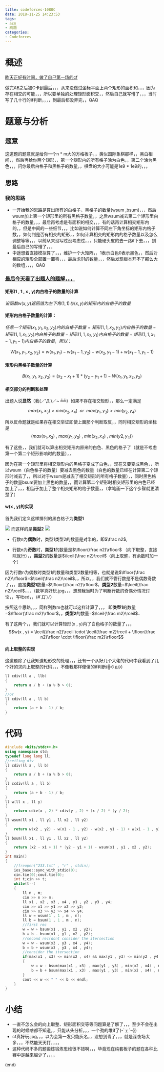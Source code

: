 ```yaml
---
title: codeforces-1080C
date: 2018-11-25 14:23:53
tags:
- acm
- 刷题
categories:
- Codeforces
---
```


# 概述

[昨天正好有时间，做了自己第一场的cf](https://codeforces.com/problemset/problem/1080/C)

做完AB之后被C卡到最后，，，从来没做过坐标平面上两个矩形的面积和，，，因为存在相交的可能，，，所以要单独的处理矩形面积交，，然后自己就写懵了，，，当时写了几十行的if判断，，，，到最后都没弄完，，QAQ

<!-- more -->

# 题意与分析

## 题意

这道题的题意就是给你一个n * m大的方格板子，，类似国际象棋那样，，黑白相间，，然后再给你两个矩形，，第一个矩形内的所有格子涂为白色，，第二个涂为黑色，，，问你最后白格子和黑格子的数量，，棋盘的大小可能是1e9 * 1e9的，，，

## 思路

### 我的思路

+ 一开始我的思路是算出所有的白格子，黑格子的数量(wsum ,bsum)，，，然后wsum加上第一个矩形里的所有黑格子数量，，之后wsum减去第二个矩形里白格子的数量，，，最后再考虑是有面积的相交，，，有的话再计算相交矩形内的，，但是中间的一些细节，，，比如说如何计算不同左下角坐标的矩形内格子数，，如何判是否有相交的矩形，，如何计算相交的矩形内的格子数量以及怎么调整等等，，，以前从来没写过没考虑过，，，只能硬头皮的去一路if下去，，，到最后自己的写懵了，，，
+ 中途想着直接模拟算了，，，维护一个大矩阵，，1表示白色0表示黑色，，然后对相应的矩形全部置一置零，，，最后求01的数量，，，然后发现根本开不了那么大的数组，，，，QAQ

### [最后今天看了出题人的题解，，，](https://codeforces.com/blog/entry/63436#comment-473595)

#### **矩形(1 , 1 , x , y)内白格子的数量的计算**
  
  $设函数w(x , y)返回值为左下角(1 , 1)与(x , y)的矩形内的白格子的数量$

#### **矩形内白格子数量的计算**：
  
  $任意一个矩形(x_1 , y_1 , x_2 , y_2)内的白格子数量=矩形(1 , 1 , x_2 , y_2)内白格子的数量-矩形(1 , 1 , x_1 , y_2)内白格子的数量-矩形(1 , 1 , x_2 , y_1)内白格子的数量+矩形(1 , 1 , x_1 - 1 , y_1 - 1)内白格子的数量，所以：$
  
  $$W(x_1 , y_1 , x_2 , y_2) = w(x_1 , y_1) - w(x_1 - 1 , y_2) - w(x_2 , y_1 - 1) + w(x_1 - 1 , y_1 - 1)$$

#### **矩形内黑格子数量的计算**
  
  $$B(x_1 , y_1 , x_2 , y_2) = (x_2 - x_1 + 1) * (y_2 - y_1 + 1) - W(x_1 , y_1 , x_2 , y_2)$$

#### **相交部分的判断和处理**
  
  出题人说**显然**（我(／‵Д′)／~ ╧╧）如果不存在相交矩形，，那么一定满足

  $$max(x_1 , x_3)>min(x_2 , x_4) \ \ or\ \  max(y_1,y_3)>min(y_2,y_4)$$

  所以反命题就是如果存在相交举证即使上面那个判断取反，，同时相交矩形的坐标是
  $$(max(x_1 , x_3) \ , \ max(y_1 , y_3)\ ,\ min(x_2,x_4)\ ,\ min(y2 , y_4))$$

  有了这些，，我们就可以算出相交矩形内原来的白色、黑色的格子了（就是不考虑第一个第二个矩形影响时的数量），，

  因为在第一个矩形里将相交矩形内的黑格子变成了白色，，现在又要变成黑色，，所以wsum（白色格子的数量）要减去黑色的数量（白色的数量已经在计算第二个矩形时减去了，，所以对于wsum是减去了相交矩形的所有格子数量），，同时黑色格子的数量bsum要加上黑色的数量，，而计算第二个矩形时相交矩形里的白色已经加上了，，，相当于加上了整个相交矩形的格子数量，，（拿笔画一下这个步骤就更清楚了）

#### **w(x , y)的实现**

  首先我们定义这样排列的黑白格子为**类型1**

  ![](https://codeforces.com/predownloaded/d8/6e/d86e87a66d47ec694dd7dfe9b27c72c68ce27d9d.png)
  而这样的是**类型2**
  ![](https://codeforces.com/predownloaded/5e/f8/5ef88f2dba40d4f7f22774404f8c502bd950a68e.png)
  + 行数n为**偶数**时，类型1类型2的数量是对半的，即$\frac n2$,

  + 行数n为**奇数**时，**类型1**的数量是$\lfloor{\frac n2}\rfloor$ （向下取整，直接除就行），，**类型2**的数量是$\lceil{\frac n2}\rceil$（向上取整，有余数时加一个）
  
  因为行数n为偶数时类型1的数量和类型2数量相等，也就是说$\lfloor{\frac n2}\rfloor$=$\lceil{\frac n2}\rceil$，，所以，，我们就不管行数是不是偶数奇数了，，，直接**类型1**数量=$\lfloor{\frac n2}\rfloor$，**类型2**数量=$\lceil{\frac n2}\rceil$，，，（数学真好玩.jpg，，，想想我当时为了判断行数的奇偶分情况讨论，，写吐ed，，(#`Д´)ﾉ）

  按照这个思路，，，同样列数m也就可以这样计算了，，，
  即**类型1**的数量=$\lfloor{\frac m2}\rfloor$，，**类型2**的数量=$\lceil{\frac m2}\rceil$..

  有了这两个，，我们就可以计算矩形(x , y)内了白色格子的数量了，，，
  $$w(x , y) = \lceil{\frac n2}\rceil \cdot \lceil{\frac m2}\rceil + \lfloor{\frac n2}\rfloor \cdot \lfloor{\frac m2}\rfloor$$

#### **向上取整的实现**
  这道题除了让我知道矩形交的处理，，，还有一个从好几个大佬的代码中我看到了几个好的求向上取整的代码，，，不像我那样傻傻的if判断(╬☉д⊙)

  ```cpp
  ll cdiv(ll a , llb)
  {
      return a / b + (a % b > 0);
  }
  //or
  ll cdiv(ll a , ll b)
  {
      return (a + b - 1) / b;
  }
  ```

# 代码

```cpp
#include <bits/stdc++.h>
using namespace std;
typedef long long ll;
//ceiling div
ll cdiv(ll a , ll b)
{
    return a / b + (a % b > 0);
}
ll ccdiv(ll a , ll b)
{
    return (a + b - 1) / b;
}
ll w(ll x , ll y)
{
    return cdiv(x , 2) * cdiv(y , 2) + (x / 2) * (y / 2);
}
ll wsum(ll x1 , ll y1 , ll x2 , ll y2)
{
    return w(x2 , y2) - w(x1 - 1 , y2) - w(x2 , y1 - 1) + w(x1 - 1 , y1 - 1);
}
ll bsum(ll x1 , ll y1 , ll x2 , ll y2)
{
    return (x2 - x1 + 1) * (y2 - y1 + 1) - wsum(x1 , y1 , x2 , y2);
}
int main()
{
    //freopen("233.txt" , "r" , stdin);
    ios_base::sync_with_stdio(0);
    cin.tie(0);cout.tie(0);
    int t;cin >> t;
    while(t--)
    {
        ll n , m;
        cin >> n >> m;
        ll x1 , x2 , x3 , x4 , y1 , y2 , y3 , y4;
        cin >> x1 >> y1 >> x2 >> y2;
        cin >> x3 >> y3 >> x4 >> y4;
        ll w = wsum(1 , 1 , m , n);
        ll b = bsum(1 , 1 , m , n);
        //first rec
        w = w + bsum(x1 , y1 , x2 , y2);
        b = b - bsum(x1 , y1 , x2 , y2);
        //second rec(dont consider the itersection
        w = w - wsum(x3 , y3 , x4 , y4);
        b = b + wsum(x3 , y3 , x4 , y4);
        //consider the itersection
        if(max(x1 , x3) <= min(x2 , x4) && max(y1 , y3) <= min(y2 , y4))
        {
            w = w - bsum(max(x1 , x3) , max(y1 , y3) , min(x2 , x4) , min(y2 , y4));
            b = b + bsum(max(x1 , x3) , max(y1 , y3) , min(x2 , x4) , min(y2 , y4));
        }
        cout << w << " " << b << endl;
    }
}

```

# 小结
+ 一直不怎么会的向上取整、矩形面积交等等问题算是了解了，，，至少不会在出现的时候啥都不知道，，只能从头分析，，，一个劲的堆if了(-`ェ´-╬)
+ cf真好玩.jpg，，，以为会第一发只能灰名，，没想到青了，，，就是深夜场太多，，，不然能天天打，，，，
+ 这种代码不多的题锻炼锻炼思维很不错啊，，，毕竟现在纯套板子的题在各种比赛中是越来越少了，，，，

(end)